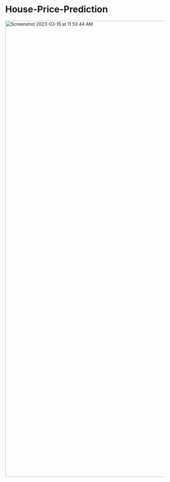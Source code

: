 # House-Price-Prediction

<img width="1439" alt="Screenshot 2023-03-15 at 11 53 44 AM" src="https://user-images.githubusercontent.com/73235813/227493612-128dab61-df4d-48bc-8ad8-9ef49efd4148.png">

